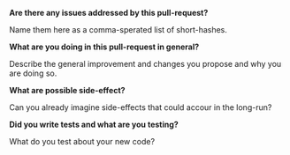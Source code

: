 **Are there any issues addressed by this pull-request?**

Name them here as a comma-sperated list of short-hashes.

**What are you doing in this pull-request in general?**

Describe the general improvement and changes you propose and why you are doing so.

**What are possible side-effect?**

Can you already imagine side-effects that could accour in the long-run?

**Did you write tests and what are you testing?**

What do you test about your new code?
